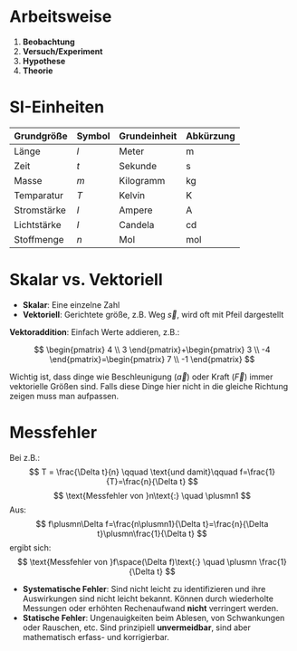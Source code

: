 # Arbeitsweise 

1. **Beobachtung**
2. **Versuch/Experiment**
3. **Hypothese**
4. **Theorie**


# SI-Einheiten

|Grundgröße|Symbol|Grundeinheit|Abkürzung|
|-|-|-|-|
|Länge|$l$|Meter|$\text{m}$|
|Zeit|$t$|Sekunde|$\text{s}$|
|Masse|$m$|Kilogramm|$\text{kg}$|
|Temparatur|$T$|Kelvin|$\text{K}$|
|Stromstärke|$I$|Ampere|$\text{A}$|
|Lichtstärke|$I$|Candela|$\text{cd}$|
|Stoffmenge|$n$|Mol|$\text{mol}$|

# Skalar vs. Vektoriell

- **Skalar**: Eine einzelne Zahl
- **Vektoriell**: Gerichtete größe, z.B. Weg $\vec{s}$, wird oft mit Pfeil dargestellt

**Vektoraddition**: Einfach Werte addieren, z.B.: 

$$
\begin{pmatrix}
    4 \\
    3
\end{pmatrix}+\begin{pmatrix}
    3 \\
    -4
\end{pmatrix}=\begin{pmatrix}
    7 \\
    -1
\end{pmatrix}
$$

Wichtig ist, dass dinge wie Beschleunigung ($\vec{a}$) oder Kraft ($\vec{F}$) immer vektorielle Größen sind. Falls diese Dinge hier nicht in die gleiche Richtung zeigen muss man aufpassen. 

# Messfehler

Bei z.B.:
$$
T = \frac{\Delta t}{n} \qquad \text{und damit}\qquad f=\frac{1}{T}=\frac{n}{\Delta t}
$$
$$
\text{Messfehler von }n\text{:} \quad \plusmn1
$$
Aus:
$$
f\plusmn\Delta f=\frac{n\plusmn1}{\Delta t}=\frac{n}{\Delta t}\plusmn\frac{1}{\Delta t}
$$
ergibt sich:
$$
\text{Messfehler von }f\space(\Delta f)\text{:} \quad \plusmn \frac{1}{\Delta t}
$$

- **Systematische Fehler**: Sind nicht leicht zu identifizieren und ihre Auswirkungen sind nicht leicht bekannt. Können durch wiederholte Messungen oder erhöhten Rechenaufwand **nicht** verringert werden.
- **Statische Fehler**: Ungenauigkeiten beim Ablesen, von Schwankungen oder Rauschen, etc. Sind prinzipiell **unvermeidbar**, sind aber mathematisch erfass- und korrigierbar. 
